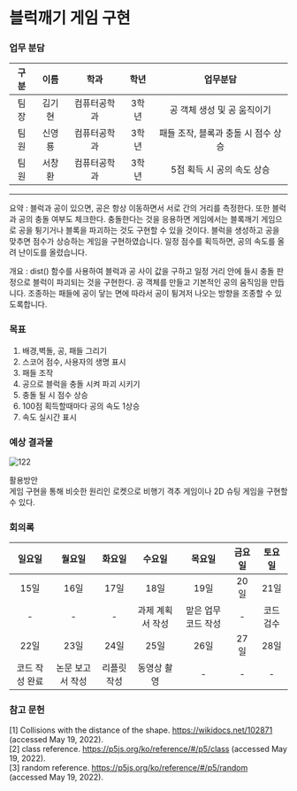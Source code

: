 # 블럭깨기 게임 구현


### 업무 분담  
|구분|이름|학과|학년|업무분담|
|:---:|:---:|:---:|:---:|:---:|
|팀장|김기현|컴퓨터공학과|3학년|공 객체 생성 및 공 움직이기|
|팀원|신영룡|컴퓨터공학과|3학년|패들 조작, 블록과 충돌 시 점수 상승|
|팀원|서창환|컴퓨터공학과|3학년|5점 획득 시 공의 속도 상승|

---
요약 : 블럭과 공이 있으면, 공은 항상 이동하면서 서로 간의 거리를 측정한다. 또한 블럭과 공의 충돌 여부도 체크한다. 충돌한다는 것을 응용하면 게임에서는 블록깨기 게임으로 공을 튕기거나 블록을 파괴하는 것도 구현할 수 있을 것이다. 블럭을 생성하고 공을 맞추면 점수가 상승하는 게임을 구현하였습니다. 일정 점수를 획득하면, 공의 속도를 올려 난이도를 올렸습니다.  
  
개요 : dist() 함수를 사용하여 블럭과 공 사이 값을 구하고 일정 거리 안에 들시 충돌 판정으로 블럭이 파괴되는 것을 구현한다. 공 객체를 만들고 기본적인 공의 움직임을 만듭니다.
조종하는 패들에 공이 닿는 면에 따라서 공이 튕겨저 나오는 방향을 조종할 수 있도록합니다.

### 목표
1. 배경,벽돌, 공, 패들 그리기
2. 스코어 점수, 사용자의 생명 표시
3. 패들 조작
4. 공으로 블럭을 충돌 시켜 파괴 시키기
5. 충돌 될 시 점수 상승
6. 100점 획득할때마다  공의 속도 1상승
7. 속도 실시간 표시

### 예상 결과물
![122](https://user-images.githubusercontent.com/92089428/169644278-ae9a8c2a-a916-47ab-ac87-c1d923366926.jpg)

활용방안  
게임 구현을 통해 비슷한 원리인 로켓으로 비행기 격추 게임이나 2D 슈팅 게임을 구현할 수 있다. 

### 회의록
|일요일|월요일|화요일|수요일|목요일|금요일|토요일|
|:---:|:---:|:---:|:---:|:---:|:---:|:---:|
|15일|16일|17일|18일|19일|20일|21일|
|-|-|-|과제 계획서 작성|맡은 업무 코드 작성|-|코드 검수|
|22일|23일|24일|25일|26일|27일|28일|
|코드 작성 완료|논문 보고서 작성|리플릿 작성|동영상 촬영|-|-|-|

### 참고 문헌  
[1] Collisions with the distance of the shape. https://wikidocs.net/102871 (accessed May 19, 2022).   
[2] class reference. https://p5js.org/ko/reference/#/p5/class (accessed May 19, 2022).  
[3] random reference. https://p5js.org/ko/reference/#/p5/random (accessed May 19, 2022).

